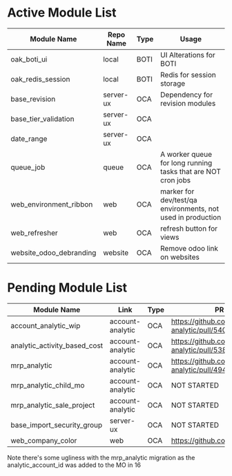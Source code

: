 # Active Module List

Module Name | Repo Name | Type | Usage
--- | --- | --- | ---
oak_boti_ui | local | BOTI | UI Alterations for BOTI
oak_redis_session | local | BOTI | Redis for session storage
base_revision| server-ux | OCA | Dependency for revision modules
base_tier_validation| server-ux | OCA |
date_range| server-ux | OCA |
queue_job | queue | OCA | A worker queue for long running tasks that are NOT cron jobs
web_environment_ribbon | web | OCA | marker for dev/test/qa environments, not used in production
web_refresher | web | OCA | refresh button for views
website_odoo_debranding | website | OCA | Remove odoo link on websites

# Pending Module List
Module Name | Link | Type | PR or status
--- | --- | --- | ---
account_analytic_wip | account-analytic | OCA | https://github.com/OCA/account-analytic/pull/540
analytic_activity_based_cost| account-analytic | OCA | https://github.com/OCA/account-analytic/pull/538
mrp_analytic | account-analytic | OCA | https://github.com/OCA/account-analytic/pull/494
mrp_analytic_child_mo | account-analytic | OCA | NOT STARTED
mrp_analytic_sale_project| account-analytic | OCA | NOT STARTED
base_import_security_group | server-ux | OCA | NOT STARTED
web_company_color | web | OCA | https://github.com/OCA/web/pull/2449

Note there's some ugliness with the mrp_analytic migration as the analytic_account_id was added to the MO in 16